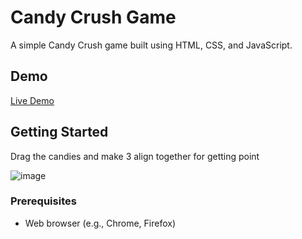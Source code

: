 # Candy Crush Game

A simple Candy Crush game built using HTML, CSS, and JavaScript.

## Demo

[Live Demo](https://example.com/candy-crush-demo)

## Getting Started
Drag the candies and make 3 align together for getting point 

![image](https://github.com/PoulavBhowmick03/CandyCrush/assets/133862694/0c922c70-4491-49e2-8f08-a94893fcf7b8)

### Prerequisites

- Web browser (e.g., Chrome, Firefox)
